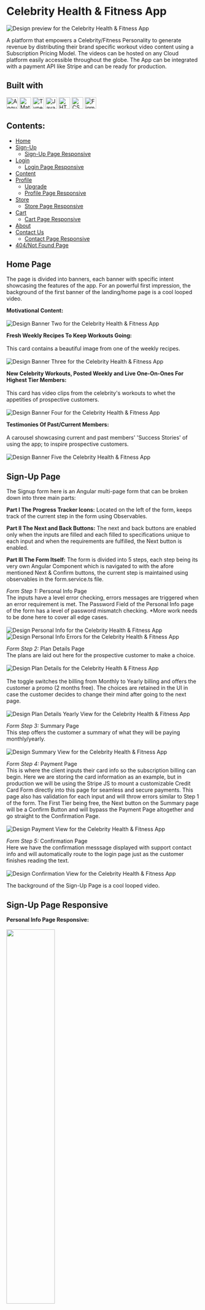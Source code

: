 # Celebrity Health & Fitness App
![Design preview for the Celebrity Health & Fitness App](celebrityFitnessProject/Design/Screenshots/Home/BannerOne.jpg)

A platform that empowers a Celebrity/Fitness Personality to generate revenue by distributing their brand specific workout video content using a Subscription Pricing Model. The videos can be hosted on any Cloud platform easily accessible throughout the globe. The App can be integrated with a payment API like Stripe and can be ready for production. 

## Built with
<img src="https://img.shields.io/badge/Angular-DD0031?style=for-the-badge&logo=angular&logoColor=white" alt="Angular icon" height="30" /> <img src="https://img.shields.io/badge/Material--UI-0081CB?style=for-the-badge&logo=material-ui&logoColor=white" alt="Material UI icon" height="30" /> <img src="https://img.shields.io/badge/TypeScript-007ACC?style=for-the-badge&logo=typescript&logoColor=white" alt="TypeScript icon" height="30" />   <img src="https://img.shields.io/badge/JavaScript-323330?style=for-the-badge&logo=javascript&logoColor=F7DF1E" alt="JavaScript icon" height="30" /> <img src="https://img.shields.io/badge/HTML5-E34F26?style=for-the-badge&logo=html5&logoColor=white" alt="HTML icon" height="30" /> <img src="https://img.shields.io/badge/CSS3-1572B6?style=for-the-badge&logo=css3&logoColor=white" alt="CSS icon" height="30" /> <img src="https://img.shields.io/badge/Figma-F24E1E?style=for-the-badge&logo=figma&logoColor=white" alt="Figma icon" height="30" />

## Contents:
   - [Home](#Home-Page)
   - [Sign-Up](#Sign-Up-Page)
     - [Sign-Up Page Responsive](#Sign-Up-Page-Responsive)
   - [Login](#Login-Page)
     - [Login Page Responsive](#Login-Page-Responsive)
   - [Content](#Content-Page)
   - [Profile](#Profile-Page)
     - [Upgrade](#Upgrade-Page)
     - [Profile Page Responsive](#Profile-Page-Responsive)
   - [Store](#Store-Page)
     - [Store Page Responsive](#Store-Page-Responsive)
   - [Cart](#Cart-Page)
     - [Cart Page Responsive](#Cart-Page-Responsive)
   - [About](#About-Page)
   - [Contact Us](#Contact-Us-Page)
     - [Contact Page Responsive](#Contact-Page-Responsive)
   - [404/Not Found Page](#Not-Found-Page)

## Home Page

The page is divided into banners, each banner with specific intent showcasing the features of the app. For an powerful first impression, the background of the first banner of the landing/home page is a cool looped video.

**Motivational Content:**
<br/>
<br/>
![Design Banner Two for the Celebrity Health & Fitness App](celebrityFitnessProject/Design/Screenshots/Home/BannerTwo.jpg)

**Fresh Weekly Recipes To Keep Workouts Going:**
<br/>
<br/>
This card contains a beautiful image from one of the weekly recipes.
<br/>
<br/>
![Design Banner Three for the Celebrity Health & Fitness App](celebrityFitnessProject/Design/Screenshots/Home/BannerThree.jpg)

**New Celebrity Workouts, Posted Weekly and Live One-On-Ones For Highest Tier Members:**
<br/>
<br/>
This card has video clips from the celebrity's workouts to whet the appetities of prospective customers.
<br/>
<br/>
![Design Banner Four for the Celebrity Health & Fitness App](celebrityFitnessProject/Design/Screenshots/Home/BannerFour.jpg)

**Testimonies Of Past/Current Members:**
<br/>
<br/>
A carousel showcasing current and past members' 'Success Stories' of using the app; to inspire prospective customers.
<br/>
<br/>
![Design Banner Five the Celebrity Health & Fitness App](celebrityFitnessProject/Design/Screenshots/Home/BannerFive.jpg)

## Sign-Up Page
The Signup form here is an Angular multi-page form that can be broken down into three main parts:

**Part I The Progress Tracker Icons:**
Located on the left of the form, keeps track of the current step in the form using Observables.

**Part II The Next and Back Buttons:**
The next and back buttons are enabled only when the inputs are filled and each filled to specifications unique to each input and when the requirements are fulfilled, the Next button is enabled. 

**Part III The Form Itself:**
The form is divided into 5 steps, each step being its very own Angular Component which is navigated to with the afore mentioned Next & Confirm buttons, the current step is maintained using observables in the form.service.ts file.

_Form Step 1:_ Personal Info Page
<br/>
The inputs have a level error checking, errors messages are triggered when an error requirement is met. 
The Password Field of the Personal Info page of the form has a level of password mismatch checking. *More work needs to be done here to cover all edge cases.
<br/>
<br/>
![Design Personal Info for the Celebrity Health & Fitness App](celebrityFitnessProject/Design/Screenshots/Sign-Up/PersonalInfoPage.jpg)
<br/>
![Design Personal Info Errors for the Celebrity Health & Fitness App](celebrityFitnessProject/Design/Screenshots/Sign-Up/PersonalInfoPageErrors.jpg)
<br/>

_Form Step 2:_ Plan Details Page
<br/>
The plans are laid out here for the prospective customer to make a choice.
<br/>
<br/>
![Design Plan Details for the Celebrity Health & Fitness App](celebrityFitnessProject/Design/Screenshots/Sign-Up/PlanDetailsPage.jpg)
<br/>
<br/>
The toggle switches the billing from Monthly to Yearly billing and offers the customer a promo (2 months free). The choices are retained in the UI in case the customer decides to change their mind after going to the next page. 
<br/>
<br/>
![Design Plan Details Yearly View for the Celebrity Health & Fitness App](celebrityFitnessProject/Design/Screenshots/Sign-Up/PlanDetailsYearlyViewPage.jpg)
<br/>

_Form Step 3:_ Summary Page
<br/>
This step offers the customer a summary of what they will be paying monthly/yearly. 
<br/>
<br/>
![Design Summary View for the Celebrity Health & Fitness App](celebrityFitnessProject/Design/Screenshots/Sign-Up/SummaryPage.jpg)
<br/>

_Form Step 4:_ Payment Page
<br/>
This is where the client inputs their card info so the subscription billing can begin. Here we are storing the card information as an example, but in production we will be using the Stripe JS to mount a customizable Credit Card Form directly into this page for seamless and secure payments. This page also has validation for each input and will throw errors similar to Step 1 of the form. The First Tier being free, the Next button on the Summary page will be a Confirm Button and will bypass the Payment Page altogether and go straight to the Confirmation Page. 
<br/>
<br/>
![Design Payment View for the Celebrity Health & Fitness App](celebrityFitnessProject/Design/Screenshots/Sign-Up/PaymentPage.jpg)
<br/>

_Form Step 5:_ Confirmation Page
<br/>
Here we have the confirmation messsage displayed with support contact info and will automatically route to the login page just as the customer finishes reading the text. 
<br/>
<br/>
![Design Confirmation View for the Celebrity Health & Fitness App](celebrityFitnessProject/Design/Screenshots/Sign-Up/ConfirmationPage.jpg)

The background of the Sign-Up Page is a cool looped video. 

## Sign-Up Page Responsive

**Personal Info Page Responsive:**
<br/>
<br/>
<img src="celebrityFitnessProject/Design/Screenshots/Sign-Up/PersonalInfoResponsive.jpg" width=50% height=50%>

**Plan Details Page Responsive:**
<br/>
<br/>
<img src="celebrityFitnessProject/Design/Screenshots/Sign-Up/PlanDetailsResponsive.jpg" width=50% height=50%>

**Summary Page Responsive:**
<br/>
<br/>
<img src="celebrityFitnessProject/Design/Screenshots/Sign-Up/SummaryPageResponsive.jpg" width=50% height=50%>

**Payment Page Responsive:**
<br/>
<br/>
<img src="celebrityFitnessProject/Design/Screenshots/Sign-Up/PaymentPageResponsive.jpg" width=50% height=50%>

**Confirmation Page Responsive:**
<br/>
<br/>
<img src ="celebrityFitnessProject/Design/Screenshots/Sign-Up/ConfirmationPageResponsive.jpg" width=50% height=50%>

## Login Page
![Design Login for the Celebrity Health & Fitness App](celebrityFitnessProject/Design/Screenshots/LoginPage.jpg)

**Login Error:**
<br/>
<br/>
![Design Login Error for the Celebrity Health & Fitness App](celebrityFitnessProject/Design/Screenshots/LoginError.jpg)

## Login Page Responsive
Here the password is toggled to visible using an Angular Directive. 
<br />
<br />
<img src="celebrityFitnessProject/Design/Screenshots/ShowOrHidePassword.jpg" width=50% height=50%>

## Content Page
The concept behind the content page is, it is all One page, and the view for each tier is contextually loaded, for one free tier and two paid tiers. Only the highest tier has access to the Monthly Live Workouts. There is a persistent fixed countdown timer ticking away reminding the lower tier members to upgrade. The workouts here are categorized by year of release, every video being released every week wihtin that year. 

**Free Tier View:**
<br/>
<br/>
The free tier only gets a weeks worth of workouts and the rest of the page is hidden behind a blurred out paywall, encouraging the customer to upgrade to get access to all the content from weeks and years past. 
<br/>
<br/>
![Design Free Tier for the Celebrity Health & Fitness App](celebrityFitnessProject/Design/Screenshots/Content/FreeTierView.jpg)

**Paywall:**
<br/>
<br/>
![Design Free Tier Paywall for the Celebrity Health & Fitness App](celebrityFitnessProject/Design/Screenshots/Content/FreeTierPaywallView.jpg)

![Design Free Tier Paywall Continued for the Celebrity Health & Fitness App](celebrityFitnessProject/Design/Screenshots/Content/FreeTierPaywallViewcontinued.jpg)

**Second Tier View:**
<br/>
<br/>
Fresh weekly recipes can be accesssed from the button under the Year. 

![Design Second Tier for the Celebrity Health & Fitness App](celebrityFitnessProject/Design/Screenshots/Content/TierTwoPaidTierView.jpg)

For tier two and three, the workouts can also be categorized by 'Workout Type' by flipping the toggle. 

![Design Workout by type Continued for the Celebrity Health & Fitness App](celebrityFitnessProject/Design/Screenshots/Content/WorkoutsByType.jpg)

![Design Workout by type Continued for the Celebrity Health & Fitness App](celebrityFitnessProject/Design/Screenshots/Content/WorkoutsByTypeContinued.jpg)

**Third Tier View:**
<br/>
<br/>

![Design Tier Three View for the Celebrity Health & Fitness App](celebrityFitnessProject/Design/Screenshots/Content/TierThreeView.jpg)

For Tier Three only, when the timer hits 00:00:00s, the Live Workout window appears and starts.

![Design Tier Three Live Video Continued for the Celebrity Health & Fitness App](celebrityFitnessProject/Design/Screenshots/Content/TierThreeLiveWorkoutView.jpg)

## Profile Page

The Profile Page reflects the tier the customer is in, in a bold, large font. Apart from the Free Tier, this functions as a personal "mantra". For example, Hi Shermon, You are MOTIVATED! Or for the Third Tier, Hi Shermon, You are ALL IN!

**Free Tier Profile View:**
<br/>
<br/>
![Design Free Tier Profile for the Celebrity Health & Fitness App](celebrityFitnessProject/Design/Screenshots/Profile/ProfilePageViewTierOne.jpg)

**Second Tier Profile View:**
<br/>
<br/>
![Design Second Tier Profile for the Celebrity Health & Fitness App](celebrityFitnessProject/Design/Screenshots/Profile/ProfilePageViewTierTwo.jpg)

**Third Tier Profile View:**
<br/>
<br/>
![Design Third Tier Profile for the Celebrity Health & Fitness App](celebrityFitnessProject/Design/Screenshots/Profile/ProfilePageViewTierThree.jpg)

**Edit Profile View:**
<br/>
<br/>
![Design Edit Profile for the Celebrity Health & Fitness App](celebrityFitnessProject/Design/Screenshots/Profile/EditProfileView.jpg)

**Change Picture View:**
<br/>
<br/>
![Design Change Picture for the Celebrity Health & Fitness App](celebrityFitnessProject/Design/Screenshots/Profile/ChangeProfilePictureView.jpg)

**Cancel/Delete Subscription View:**
<br/>
<br/>

This view comes with a message of warning to the customer as to what they are about to do. 
<br/>
<br/>
![Design Cancel Subscription for the Celebrity Health & Fitness App](celebrityFitnessProject/Design/Screenshots/Profile/CancelDeleteSubscriptionView.jpg)

## Profile Page Responsive

**Profile View:**
<br/>
<br/>
<img src="celebrityFitnessProject/Design/Screenshots/Profile/ProfilePageResponsive.jpg" width=50% height=50%>

**Cancel/Delete Subscription View:**
<br/>
<br/>
<img src="celebrityFitnessProject/Design/Screenshots/Profile/CancelDeleteSubscriptionResponsive.jpg" width=50% height=50%>

## Upgrade Page

The customer can Upgrade their membership either using the Upgrade button within the Content/Workouts page or by using the Change button in the Profile Page. Here we reuse the same Multi-Page Sign-Up Form contextually, where we remove any unnecessary steps from the Form contextually, for the paid tiers we skip the Payment Page as we already have their card number on file but for the Free Tier we need to get the customers Card info and then proceed with the Upgrade. We use a different set of Progress Tracker Icons to cover only 2 steps for the Paid Tiers and 3 for the Free Tier (instead of the 5 from the Sign-Up Form). Downgrading can also be done through the same page and the content in the content page will change contextually. 

**Free Tier Upgrade:**
<br/>
<br/>
![Design Free Tier Upgrade for the Celebrity Health & Fitness App](celebrityFitnessProject/Design/Screenshots/Upgrade/FreeTierUpgradeView.jpg)

**Paid Tiers Upgrade:**
<br/>
<br/>
![Design Paid Tiers Upgrade for the Celebrity Health & Fitness App](celebrityFitnessProject/Design/Screenshots/Upgrade/PaidTierUpgradeView.jpg)

## Store Page

**All Products View:**
<br/>
<br/>
![Design All Products for the Celebrity Health & Fitness App](celebrityFitnessProject/Design/Screenshots/Store/AllProductsView.jpg)

**Specific Product Description:**
<br/>
<br/>
![Design Specific Product for the Celebrity Health & Fitness App](celebrityFitnessProject/Design/Screenshots/Store/SpecificProductView.jpg)

## Store Page Responsive

<img src ="celebrityFitnessProject/Design/Screenshots/Store/SpecificProductResponsive.jpg" height=50% width=50%>

## Cart Page

The cart in this project was designed to be stored in Local Storage. The original intent was to store the cart in the backend, this feature is currently [In-Development]. For the Paid Tiers, the Proceed To Checkout button is just Checkout and on cliking it, the purchase is completed with the Card number on file. For the free First Tier, the Proceed to Checkout takes the customer through the process of inputting their information into the Form and then completing their purchase. Again, we can mount a customizable Credit Card Form directly into this page for seamless and secure payments.

**Cart View:**
<br/>
<br/>
![Design Cart View for the Celebrity Health & Fitness App](celebrityFitnessProject/Design/Screenshots/Store/CartView.jpg)

**Empty Cart View:**
<br/>
<br/>
![Design Empty Cart View for the Celebrity Health & Fitness App](celebrityFitnessProject/Design/Screenshots/Store/CartEmptyView.jpg)

**Checkout For Paid Tiers Confirmation Message:**
<br/>
<br/>
![Design Checkout Free Tier for the Celebrity Health & Fitness App](celebrityFitnessProject/Design/Screenshots/Store/CheckoutPaidTiersView.jpg)

The First Tier being free, we need to take the customer through the checkout process where they input their payment info to complete the purchase. We reuse the same Multi-Page Sign-Up form contextually to remove unnecessary steps, with a different set of Progress Tracker Icons to cover only 2 steps (instead of the 5 from the Sign-Up Form). 

![Design Payment Free Tier Payment for the Celebrity Health & Fitness App](celebrityFitnessProject/Design/Screenshots/Store/CheckoutPageFreeTierView.jpg)

**Confirmation for First Tier Checkout:**
![Design Confirmation Free Tier for the Celebrity Health & Fitness App](celebrityFitnessProject/Design/Screenshots/Store/CheckoutFreeTierView.jpg)

## Cart Page Responsive
<img src ="celebrityFitnessProject/Design/Screenshots/Store/CartResponsive.jpg" width=50% height=50%>

**Checkout For Paid Tiers View:**
<br/>
<br/>
<img src ="celebrityFitnessProject/Design/Screenshots/Store/ChekoutPaidTiersResponsiveView.jpg" width=50% height=50%>

## About Page

The About page covers the most pertinent information about our Celebrity. 

![Design About Page for the Celebrity Health & Fitness App](celebrityFitnessProject/Design/Screenshots/About/AboutCelebrity.jpg)

## Contact Us Page

The Contact Us page provides the Customer or prospective customer with a Contact Form and a map to locate the Offices and Business Hours of the Celebrity and links to His/Her Social Media accounts. 

**Contact Form:**
<br/>
<br/>
![Design Contact Form for the Celebrity Health & Fitness App](celebrityFitnessProject/Design/Screenshots/Contact-Us/ContactForm.jpg)

**Contact Form Submitted:**
<br/>
<br/>
The Form will revert back to its original state in a set amount of time.
![Design Contact Page Form Submitted for the Celebrity Health & Fitness App](celebrityFitnessProject/Design/Screenshots/Contact-Us/ContactFormSend.jpg)

**Office Location and Social Media:**
<br/>
<br/>
![Design Offices and Social Media for the Celebrity Health & Fitness App](celebrityFitnessProject/Design/Screenshots/Contact-Us/MapandSocialInfo.jpg)

## Contact Page Responsive

<img src="celebrityFitnessProject/Design/Screenshots/Contact-Us/ContactFormResponsive.jpg" width=50% height=50%>

**Office Location and Social Media:**
<br/>
<br/>
<img src="celebrityFitnessProject/Design/Screenshots/Contact-Us/MapResponsive.jpg" width=50% height=50%>

<img src="celebrityFitnessProject/Design/Screenshots/Contact-Us/MapResponsiveContinued.jpg" width=50% height=50%>

## Not Found Page

**404 or Not Found Page:**

![Design Not Found for the Celebrity Health & Fitness App](celebrityFitnessProject/Design/Screenshots/NotFound.jpg)


## Future Development:
- [In-Progress] Store the cart in the backend, so if the user doesn't checkout and logs out and logs back in their cart is still intact with all the items they added.
- Stripe Payment Platform Integration.
- OAuth
- Complete Search functionlity, to be able to search for specific videos and do a site-wide search for items in the store.
- Check for all edge cases in the Password Missmatch check in the Sign-Up Form.


# Backend
The Backend for Celebrity Health & Fitness App was developed using MVC based Node.js and Express.js, utilizing Sequalize. With a RESTful API that can scale based on demands reliably; with MySQL as the database.

## Backend: https://github.com/goodonone/celebrity-health-fitness-video-subscription-backend-nodejs
